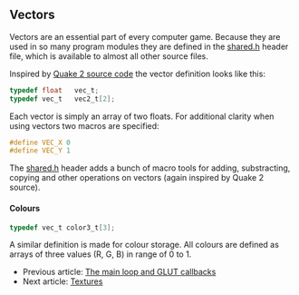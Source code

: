 ## Vectors
Vectors are an essential part of every computer game. Because they are used in so many program modules they are
defined in the [shared.h](../../rogal/headers/shared.h) header file, which is available to almost all other source files.

Inspired by [Quake 2 source code](https://github.com/id-Software/Quake-2/blob/master/game/q_shared.h) the vector definition looks like this:

```c
typedef float	vec_t;
typedef vec_t	vec2_t[2];
```

Each vector is simply an array of two floats. For additional clarity when using vectors two macros are specified:

```c
#define VEC_X 0
#define VEC_Y 1
```

The [shared.h](../../rogal/headers/shared.h) header adds a bunch of macro tools for adding, substracting, copying and other operations on
vectors (again inspired by Quake 2 source).

#### Colours

```c
typedef vec_t color3_t[3];
```

A similar definition is made for colour storage. All colours are defined as arrays of three values (R, G, B) in range of 0 to 1.

- Previous article: [The main loop and GLUT callbacks](main_loop.md)
- Next article: [Textures](textures.md)